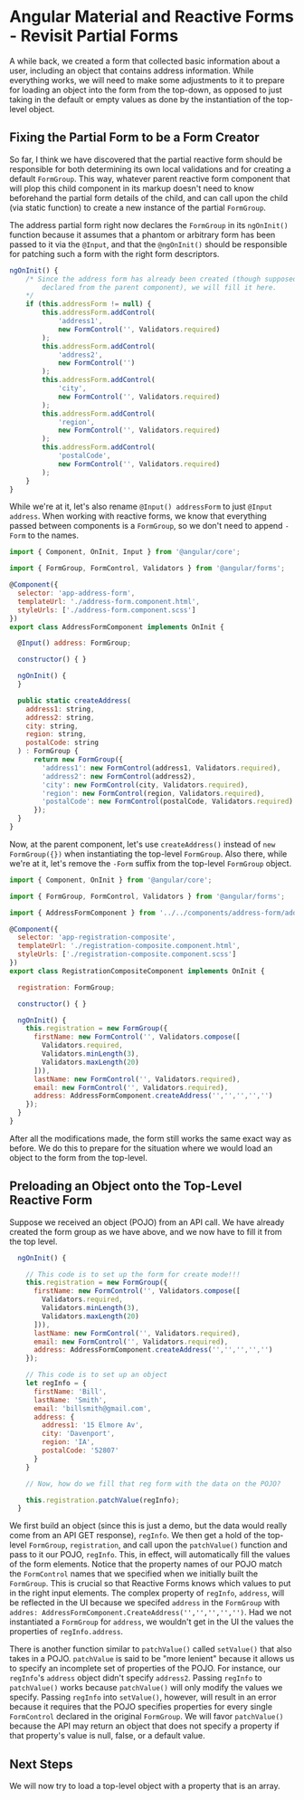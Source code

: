 # Angular Material and Reactive Forms - Revisit Partial Forms

A while back, we created a form that collected basic information about a user, including an object that contains address information. While everything works,
we will need to make some adjustments to it to prepare for loading an object into the form from the top-down, as opposed to just taking in the default or
empty values as done by the instantiation of the top-level object.

## Fixing the Partial Form to be a Form Creator

So far, I think we have discovered that the partial reactive form should be responsible for both determining its own local validations and for creating a
default `FormGroup`. This way, whatever parent reactive form component that will plop this child component in its markup doesn't need to know beforehand
the partial form details of the child, and can call upon the child (via static function) to create a new instance of the partial `FormGroup`.

The address partial form right now declares the `FormGroup` in its `ngOnInit()` function because it assumes that a phantom or arbitrary form has been
passed to it via the `@Input`, and that the `@ngOnInit()` should be responsible for patching such a form with the right form descriptors.

```javascript
ngOnInit() {
    /* Since the address form has already been created (though supposedly not
        declared from the parent component), we will fill it here.
    */
    if (this.addressForm != null) {
        this.addressForm.addControl(
            'address1',
            new FormControl('', Validators.required)
        );
        this.addressForm.addControl(
            'address2',
            new FormControl('')
        );
        this.addressForm.addControl(
            'city',
            new FormControl('', Validators.required)
        );
        this.addressForm.addControl(
            'region',
            new FormControl('', Validators.required)
        );
        this.addressForm.addControl(
            'postalCode',
            new FormControl('', Validators.required)
        );
    }
}

```

While we're at it, let's also rename `@Input() addressForm` to just `@Input address`. When working with reactive forms, we know that everything
passed between components is a `FormGroup`, so we don't need to append `-Form` to the names.

```javascript
import { Component, OnInit, Input } from '@angular/core';

import { FormGroup, FormControl, Validators } from '@angular/forms';

@Component({
  selector: 'app-address-form',
  templateUrl: './address-form.component.html',
  styleUrls: ['./address-form.component.scss']
})
export class AddressFormComponent implements OnInit {

  @Input() address: FormGroup;

  constructor() { }

  ngOnInit() {    
  }

  public static createAddress(
    address1: string,
    address2: string,
    city: string,
    region: string,
    postalCode: string
  ) : FormGroup {
      return new FormGroup({
        'address1': new FormControl(address1, Validators.required),
        'address2': new FormControl(address2),
        'city': new FormControl(city, Validators.required),
        'region': new FormControl(region, Validators.required),
        'postalCode': new FormControl(postalCode, Validators.required)        
      });
  }
}
```

Now, at the parent component, let's use `createAddress()` instead of `new FormGroup({})` when instantiating the top-level `FormGroup`. Also there,
while we're at it, let's remove the `-Form` suffix from the top-level `FormGroup` object.

```javascript
import { Component, OnInit } from '@angular/core';

import { FormGroup, FormControl, Validators } from '@angular/forms';

import { AddressFormComponent } from '../../components/address-form/address-form.component';

@Component({
  selector: 'app-registration-composite',
  templateUrl: './registration-composite.component.html',
  styleUrls: ['./registration-composite.component.scss']
})
export class RegistrationCompositeComponent implements OnInit {

  registration: FormGroup;

  constructor() { }

  ngOnInit() {
    this.registration = new FormGroup({
      firstName: new FormControl('', Validators.compose([
        Validators.required,
        Validators.minLength(3),
        Validators.maxLength(20)
      ])),
      lastName: new FormControl('', Validators.required),
      email: new FormControl('', Validators.required),
      address: AddressFormComponent.createAddress('','','','','')
    });
  }
}
```

After all the modifications made, the form still works the same exact way as before. We do this to prepare for the situation where we would load an
object to the form from the top-level.

## Preloading an Object onto the Top-Level Reactive Form

Suppose we received an object (POJO) from an API call. We have already created the form group as we have above, and we now have to fill it from the top
level.

```javascript
  ngOnInit() {

    // This code is to set up the form for create mode!!!
    this.registration = new FormGroup({
      firstName: new FormControl('', Validators.compose([
        Validators.required,
        Validators.minLength(3),
        Validators.maxLength(20)
      ])),
      lastName: new FormControl('', Validators.required),
      email: new FormControl('', Validators.required),
      address: AddressFormComponent.createAddress('','','','','')
    });

    // This code is to set up an object
    let regInfo = {
      firstName: 'Bill',
      lastName: 'Smith',
      email: 'billsmith@gmail.com',
      address: {
        address1: '15 Elmore Av',
        city: 'Davenport',
        region: 'IA',
        postalCode: '52807'
      }
    }

    // Now, how do we fill that reg form with the data on the POJO?

    this.registration.patchValue(regInfo);
  }
```
We first build an object (since this is just a demo, but the data would really come from an API GET response), `regInfo`. We then get a hold of the
top-level `FormGroup`, `registration`, and call upon the `patchValue()` function and pass to it our POJO, `regInfo`. This, in effect, will automatically 
fill the values of the form elements. Notice that the property names of our POJO match the `FormControl` names that we specified when we initially built the
`FormGroup`. This is crucial so that Reactive Forms knows which values to put in the right input elements. The complex property of `regInfo`, `address`,
will be reflected in the UI because we specifed `address` in the `FormGroup` with `addres: AddressFormComponent.CreateAddress('','','','','')`.
Had we not instantiated a `FormGroup` for `address`, we wouldn't get in the UI the values the properties of `regInfo.address`.

There is another function similar to `patchValue()` called `setValue()` that also takes in a POJO. `patchValue` is said to be "more lenient" because
it allows us to specify an incomplete set of properties of the POJO. For instance, our `regInfo`'s `address` object didn't specify `address2`. Passing
`regInfo` to `patchValue()` works because `patchValue()` will only modify the values we specify. Passing `regInfo` into `setValue()`, however, will
result in an error because it requires that the POJO specifies properties for every single `FormControl` declared in the original `FormGroup`. We will
favor `patchValue()` because the API may return an object that does not specify a property if that property's value is null, false, or a default value.

## Next Steps

We will now try to load a top-level object with a property that is an array.





